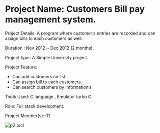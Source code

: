 # Project  Name: Customers Bill pay management system.

Project Details: A program where customer’s entries are recorded and can assign bills to each customers as well.

Duration : Nov 2012 ~ Dec 2012 (2 months).

Project type: A Simple University project.

Project  Feature: 
- Can add customers on list.
- Can assign bill to each customers.
- Can search customers by information’s.

Tools Used:  C language , Emulator turbo C.

Role: Full stack development.

Project Member(s): 01

![p2 pic1](https://user-images.githubusercontent.com/13907747/42886710-134f0f8a-8ac6-11e8-9d11-69aa7de71726.JPG)
